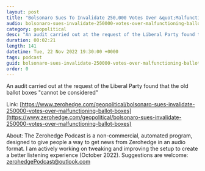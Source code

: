 ```yaml
---
layout: post
title: "Bolsonaro Sues To Invalidate 250,000 Votes Over &quot;Malfunctioning Ballot Boxes&quot;"
audio: bolsonaro-sues-invalidate-250000-votes-over-malfunctioning-ballot-boxes-0
category: geopolitical
desc: "An audit carried out at the request of the Liberal Party found that the old ballot boxes &quot;cannot be considered&quot;"
duration: 00:02:21
length: 141
datetime: Tue, 22 Nov 2022 19:30:00 +0000
tags: podcast
guid: bolsonaro-sues-invalidate-250000-votes-over-malfunctioning-ballot-boxes-0
order: 0
---
```

An audit carried out at the request of the Liberal Party found that the old ballot boxes &quot;cannot be considered&quot;

Link: [https://www.zerohedge.com/geopolitical/bolsonaro-sues-invalidate-250000-votes-over-malfunctioning-ballot-boxes](https://www.zerohedge.com/geopolitical/bolsonaro-sues-invalidate-250000-votes-over-malfunctioning-ballot-boxes)

About: The Zerohedge Podcast is a non-commercial, automated program, designed to give people a way to get news from Zerohedge in an audio format.  I am actively working on tweaking and improving the setup to create a better listening experience (October 2022).  Suggestions are welcome: [zerohedgePodcast@outlook.com](mailto:zerohedgePodcast@outlook.com)